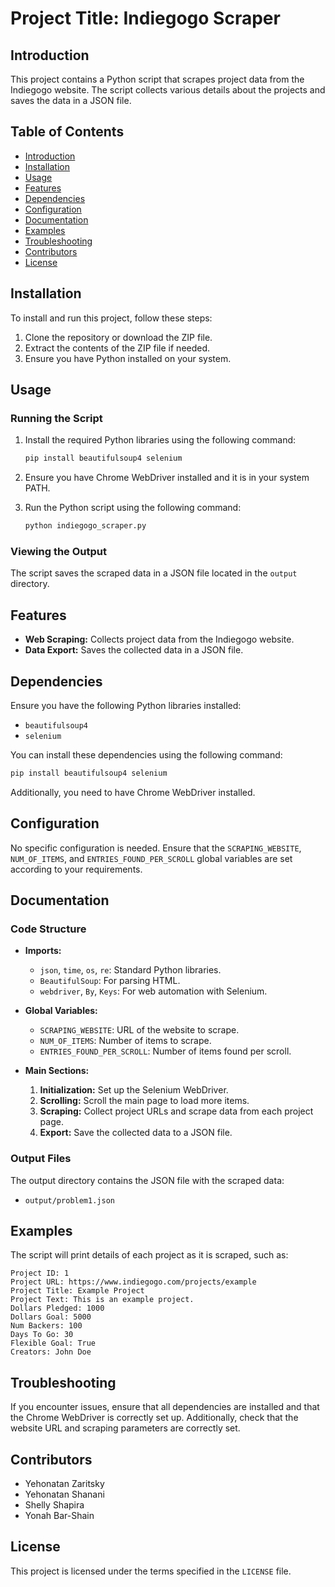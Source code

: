 
# Project Title: Indiegogo Scraper

## Introduction

This project contains a Python script that scrapes project data from the Indiegogo website. The script collects various details about the projects and saves the data in a JSON file.

## Table of Contents

- [Introduction](#introduction)
- [Installation](#installation)
- [Usage](#usage)
- [Features](#features)
- [Dependencies](#dependencies)
- [Configuration](#configuration)
- [Documentation](#documentation)
- [Examples](#examples)
- [Troubleshooting](#troubleshooting)
- [Contributors](#contributors)
- [License](#license)

## Installation

To install and run this project, follow these steps:

1. Clone the repository or download the ZIP file.
2. Extract the contents of the ZIP file if needed.
3. Ensure you have Python installed on your system.

## Usage

### Running the Script

1. Install the required Python libraries using the following command:

    ```bash
    pip install beautifulsoup4 selenium
    ```

2. Ensure you have Chrome WebDriver installed and it is in your system PATH.

3. Run the Python script using the following command:

    ```bash
    python indiegogo_scraper.py
    ```

### Viewing the Output

The script saves the scraped data in a JSON file located in the `output` directory.

## Features

- **Web Scraping:** Collects project data from the Indiegogo website.
- **Data Export:** Saves the collected data in a JSON file.

## Dependencies

Ensure you have the following Python libraries installed:

- `beautifulsoup4`
- `selenium`

You can install these dependencies using the following command:

```bash
pip install beautifulsoup4 selenium
```

Additionally, you need to have Chrome WebDriver installed.

## Configuration

No specific configuration is needed. Ensure that the `SCRAPING_WEBSITE`, `NUM_OF_ITEMS`, and `ENTRIES_FOUND_PER_SCROLL` global variables are set according to your requirements.

## Documentation

### Code Structure

- **Imports:**
    - `json`, `time`, `os`, `re`: Standard Python libraries.
    - `BeautifulSoup`: For parsing HTML.
    - `webdriver`, `By`, `Keys`: For web automation with Selenium.

- **Global Variables:**
    - `SCRAPING_WEBSITE`: URL of the website to scrape.
    - `NUM_OF_ITEMS`: Number of items to scrape.
    - `ENTRIES_FOUND_PER_SCROLL`: Number of items found per scroll.

- **Main Sections:**
    1. **Initialization:** Set up the Selenium WebDriver.
    2. **Scrolling:** Scroll the main page to load more items.
    3. **Scraping:** Collect project URLs and scrape data from each project page.
    4. **Export:** Save the collected data to a JSON file.

### Output Files

The output directory contains the JSON file with the scraped data:

- `output/problem1.json`

## Examples

The script will print details of each project as it is scraped, such as:

```
Project ID: 1
Project URL: https://www.indiegogo.com/projects/example
Project Title: Example Project
Project Text: This is an example project.
Dollars Pledged: 1000
Dollars Goal: 5000
Num Backers: 100
Days To Go: 30
Flexible Goal: True
Creators: John Doe
```

## Troubleshooting

If you encounter issues, ensure that all dependencies are installed and that the Chrome WebDriver is correctly set up. Additionally, check that the website URL and scraping parameters are correctly set.

## Contributors

- Yehonatan Zaritsky
- Yehonatan Shanani
- Shelly Shapira
- Yonah Bar-Shain

## License

This project is licensed under the terms specified in the `LICENSE` file.
